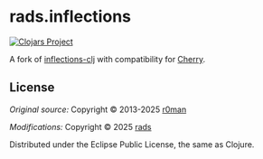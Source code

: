 # rads.inflections

[![Clojars Project](https://img.shields.io/clojars/v/io.github.rads/inflections.svg)](https://clojars.org/io.github.rads/inflections)

A fork of [inflections-clj](https://github.com/r0man/inflections-clj) with compatibility for [Cherry](https://github.com/squint-cljs/cherry).

## License

*Original source:* Copyright © 2013-2025 [r0man](https://github.com/r0man)

*Modifications:* Copyright © 2025 [rads](https://github.com/rads)

Distributed under the Eclipse Public License, the same as Clojure.
